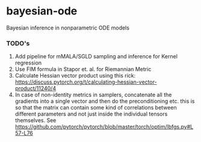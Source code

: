 # bayesian-ode

Bayesian inference in nonparametric ODE models

### TODO's

1. Add pipeline for mMALA/SGLD sampling and inference for Kernel regression
2. Use FIM formula in Stapor et. al. for Riemannian Metric
3. Calculate Hessian vector product using this rick: https://discuss.pytorch.org/t/calculating-hessian-vector-product/11240/4
4. In case of non-identity metrics in samplers, concatenate all the gradients into a single vector and then do the preconditioning etc. this is so that the matrix can contain some kind of correlations between different parameters and not just inside the individual tensors themselves. See https://github.com/pytorch/pytorch/blob/master/torch/optim/lbfgs.py#L57-L76